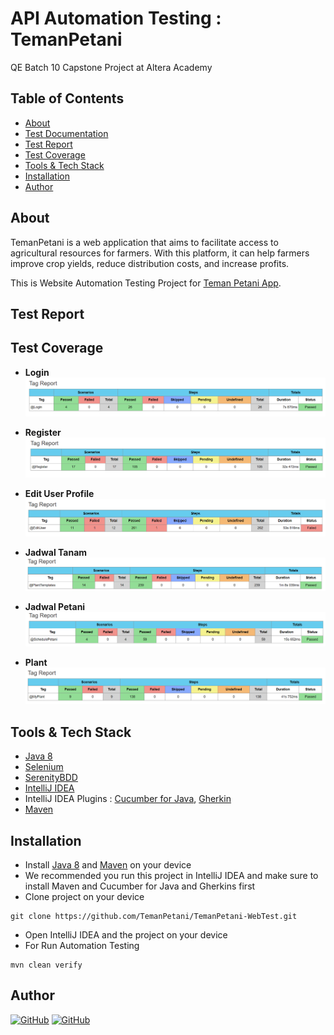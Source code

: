 # API Automation Testing : TemanPetani

QE Batch 10 Capstone Project at Altera Academy

## Table of Contents

- [About](#about)
- [Test Documentation](#test-documentation)
- [Test Report](#test-report)
- [Test Coverage](#test-coverage)
- [Tools & Tech Stack](#tools--techstack)
- [Installation](#installation)
- [Author](#author)

## About

TemanPetani is a web application that aims to facilitate access to agricultural resources for farmers. With this platform, it can help farmers improve crop yields, reduce distribution costs, and increase profits.

This is Website Automation Testing Project for [Teman Petani App](https://teman-petani-web.vercel.app/).

## Test Report

## Test Coverage
- **Login**
![img.png](src/main/resources/test-report/report-login.png)

- **Register** 
![img.png](src/main/resources/test-report/report-register.png)

- **Edit User Profile**
![img.png](src/main/resources/test-report/report-edituser.png)

- **Jadwal Tanam**
![img_1.png](src/main/resources/test-report/report-jadwaltanam.png)

- **Jadwal Petani**
![img.png](src/main/resources/test-report/report-jadwalpetani.png)

- **Plant**
![img_2.png](src/main/resources/test-report/report-plant.png)

## Tools & Tech Stack
- [Java 8](https://www.oracle.com/java/technologies/downloads/#java8)
- [Selenium](https://www.selenium.dev/)
- [SerenityBDD](https://serenity-bdd.info/)
- [IntelliJ IDEA](https://www.jetbrains.com/idea/download/)
- IntelliJ IDEA Plugins :  [Cucumber for Java](https://plugins.jetbrains.com/plugin/7212-cucumber-for-java), [Gherkin](https://plugins.jetbrains.com/plugin/9164-gherkin)
- [Maven](https://maven.apache.org/download.cgi)

## Installation
- Install  [Java 8](https://www.oracle.com/java/technologies/downloads/#java8) and [Maven](https://maven.apache.org/download.cgi) on your device
- We recommended you run this project in IntelliJ IDEA and make sure to install Maven and Cucumber for Java and Gherkins first
- Clone project on your device
```
git clone https://github.com/TemanPetani/TemanPetani-WebTest.git
```
- Open IntelliJ IDEA and the project on your device
- For Run Automation Testing
```
mvn clean verify
```

## Author

[![GitHub](https://img.shields.io/badge/Ghalda-%23121011.svg?style=for-the-badge&logo=github&logoColor=white)](https://github.com/ghalda)
[![GitHub](https://img.shields.io/badge/Zuniantika-%23121011.svg?style=for-the-badge&logo=github&logoColor=white)](https://github.com/Zuniantika)
